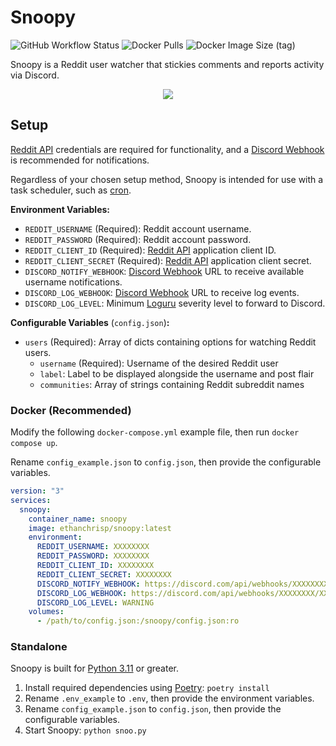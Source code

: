 # Snoopy

![GitHub Workflow Status](https://img.shields.io/github/actions/workflow/status/EthanC/Snoopy/main.yml?branch=main) ![Docker Pulls](https://img.shields.io/docker/pulls/ethanchrisp/snoopy?label=Docker%20Pulls) ![Docker Image Size (tag)](https://img.shields.io/docker/image-size/ethanchrisp/snoopy/latest?label=Docker%20Image%20Size)

Snoopy is a Reddit user watcher that stickies comments and reports activity via Discord.

<p align="center">
    <img src="https://i.imgur.com/x3eLTpA.png" draggable="false">
</p>

## Setup

[Reddit API](https://developer.twitter.com/en/docs/twitter-api) credentials are required for functionality, and a [Discord Webhook](https://support.discord.com/hc/en-us/articles/228383668-Intro-to-Webhooks) is recommended for notifications.

Regardless of your chosen setup method, Snoopy is intended for use with a task scheduler, such as [cron](https://crontab.guru/).

**Environment Variables:**

-   `REDDIT_USERNAME` (Required): Reddit account username.
-   `REDDIT_PASSWORD` (Required): Reddit account password.
-   `REDDIT_CLIENT_ID` (Required): [Reddit API](https://github.com/reddit-archive/reddit/wiki/OAuth2#getting-started) application client ID.
-   `REDDIT_CLIENT_SECRET` (Required): [Reddit API](https://github.com/reddit-archive/reddit/wiki/OAuth2#getting-started) application client secret.
-   `DISCORD_NOTIFY_WEBHOOK`: [Discord Webhook](https://support.discord.com/hc/en-us/articles/228383668-Intro-to-Webhooks) URL to receive available username notifications.
-   `DISCORD_LOG_WEBHOOK`: [Discord Webhook](https://support.discord.com/hc/en-us/articles/228383668-Intro-to-Webhooks) URL to receive log events.
-   `DISCORD_LOG_LEVEL`: Minimum [Loguru](https://loguru.readthedocs.io/en/stable/api/logger.html) severity level to forward to Discord.

**Configurable Variables** (`config.json`)**:**

-   `users` (Required): Array of dicts containing options for watching Reddit users.
    -   `username` (Required): Username of the desired Reddit user
    -   `label`: Label to be displayed alongside the username and post flair
    -   `communities`: Array of strings containing Reddit subreddit names

### Docker (Recommended)

Modify the following `docker-compose.yml` example file, then run `docker compose up`.

Rename `config_example.json` to `config.json`, then provide the configurable variables.

```yml
version: "3"
services:
  snoopy:
    container_name: snoopy
    image: ethanchrisp/snoopy:latest
    environment:
      REDDIT_USERNAME: XXXXXXXX
      REDDIT_PASSWORD: XXXXXXXX
      REDDIT_CLIENT_ID: XXXXXXXX
      REDDIT_CLIENT_SECRET: XXXXXXXX
      DISCORD_NOTIFY_WEBHOOK: https://discord.com/api/webhooks/XXXXXXXX/XXXXXXXX
      DISCORD_LOG_WEBHOOK: https://discord.com/api/webhooks/XXXXXXXX/XXXXXXXX
      DISCORD_LOG_LEVEL: WARNING
    volumes:
      - /path/to/config.json:/snoopy/config.json:ro
```

### Standalone

Snoopy is built for [Python 3.11](https://www.python.org/) or greater.

1. Install required dependencies using [Poetry](https://python-poetry.org/): `poetry install`
2. Rename `.env_example` to `.env`, then provide the environment variables.
3. Rename `config_example.json` to `config.json`, then provide the configurable variables.
4. Start Snoopy: `python snoo.py`
